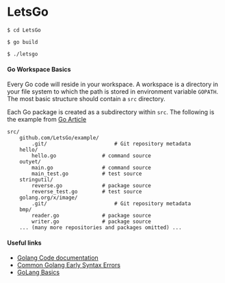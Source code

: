# LetsGo
```
$ cd LetsGo

$ go build 

$ ./letsgo
```


#### Go Workspace Basics
Every Go code will reside in your workspace. A workspace is a directory in your file system to which the path is stored in environment variable `GOPATH`. The most basic structure should contain a `src` directory.

Each Go package is created as a subdirectory within `src`. The following is the example from [Go Article](https://golang.org/doc/code.html)

```
src/
    github.com/LetsGo/example/
        .git/                      # Git repository metadata
	hello/
	    hello.go               # command source
	outyet/
	    main.go                # command source
	    main_test.go           # test source
	stringutil/
	    reverse.go             # package source
	    reverse_test.go        # test source
    golang.org/x/image/
        .git/                      # Git repository metadata
	bmp/
	    reader.go              # package source
	    writer.go              # package source
    ... (many more repositories and packages omitted) ...
```  

#### Useful links
* [Golang Code documentation](https://golang.org/doc/code.html)
* [Common Golang Early Syntax Errors](https://golangtutorials.blogspot.com/2011/05/early-syntax-errors-and-other-minor.html)
* [GoLang Basics](https://github.com/alco/gostart)

